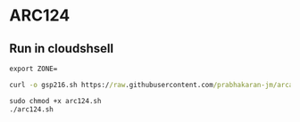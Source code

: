# ARC124
## Run in cloudshsell
```cmd
export ZONE=

curl -o gsp216.sh https://raw.githubusercontent.com/prabhakaran-jm/arcade-june2024/master/Level1/arc124.sh

sudo chmod +x arc124.sh
./arc124.sh
```